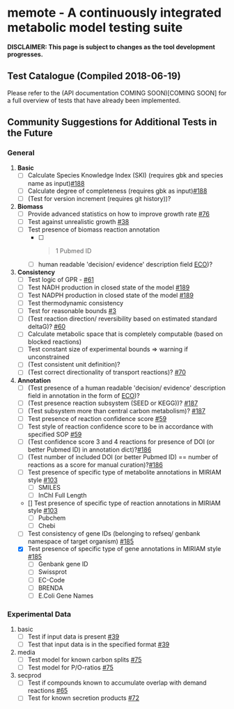 # memote - A continuously integrated metabolic model testing suite

**DISCLAIMER: This page is subject to changes as the tool development progresses.**

## Test Catalogue (Compiled 2018-06-19)
Please refer to the (API documentation COMING SOON)[COMING SOON] for a full overview of tests that have already been implemented.

## Community Suggestions for Additional Tests in the Future

### General
1. **Basic**
   - [ ] Calculate Species Knowledge Index (SKI) (requires gbk and species name as input)[#188](https://github.com/opencobra/memote/issues/188)
   - [ ] Calculate degree of completeness (requires gbk as input)[#188](https://github.com/opencobra/memote/issues/188)
   - [ ] (Test for version increment (requires git history))?
2. **Biomass**
   - [ ] Provide advanced statistics on how to improve growth rate [#76](https://github.com/biosustain/memote/issues/76)
   - [ ] Test against unrealistic growth [#38](https://github.com/biosustain/memote/issues/38)
   - [ ] Test presence of biomass reaction annotation
     - [ ] > 1 Pubmed ID
     - [ ] human readable 'decision/ evidence' description field [ECO](http://www.evidenceontology.org/userguide/))?
3. **Consistency**
   - [ ] Test logic of GPR - [#61](https://github.com/biosustain/memote/pull/61)
   - [ ] Test NADH production in closed state of the model [#189](https://github.com/opencobra/memote/issues/189)
   - [ ] Test NADPH production in closed state of the model [#189](https://github.com/opencobra/memote/issues/189)
   - [ ] Test thermodynamic consistency
   - [ ] Test for reasonable bounds [#3](https://github.com/biosustain/memote/issues/3)
   - [ ] (Test reaction direction/ reversibility based on estimated standard deltaG)? [#60](https://github.com/biosustain/memote/issues/60)
   - [ ] Calculate metabolic space that is completely computable (based on blocked reactions)
   - [ ] Test constant size of experimental bounds => warning if unconstrained
   - [ ] (Test consistent unit definition)?
   - [ ] (Test correct directionality of transport reactions)? [#70](https://github.com/biosustain/memote/issues/70)
4. **Annotation**
   - [ ] (Test presence of a human readable 'decision/ evidence' description field in annotation in the form of [ECO](http://www.evidenceontology.org/userguide/))?
   - [ ] (Test presence reaction subsystem (SEED or KEGG))? [#187](https://github.com/biosustain/memote/issues/187)
   - [ ] (Test subsystem more than central carbon metabolism)? [#187](https://github.com/biosustain/memote/issues/187)
   - [ ] Test presence of reaction confidence score [#59](https://github.com/biosustain/memote/issues/59)
   - [ ] Test style of reaction confidence score to be in accordance with specified SOP [#59](https://github.com/biosustain/memote/issues/59)
   - [ ] (Test confidence score 3 and 4 reactions for presence of DOI (or better Pubmed ID) in annotation dict)?[#186](https://github.com/biosustain/memote/issues/186)
   - [ ] (Test number of included DOI (or better Pubmed ID) == number of reactions as a score for manual curation)?[#186](https://github.com/biosustain/memote/issues/186)
   - [ ] Test presence of specific type of metabolite annotations in MIRIAM style [#103](https://github.com/biosustain/memote/pull/103)
     - [ ] SMILES
     - [ ] InChI Full Length
   - [] Test presence of specific type of reaction annotations in MIRIAM style [#103](https://github.com/biosustain/memote/pull/103)
     - [ ] Pubchem
     - [ ] Chebi
   - [ ] Test consistency of gene IDs (belonging to refseq/ genbank namespace of target organism) [#185](https://github.com/opencobra/memote/issues/185)
   - [X] Test presence of specific type of gene annotations in MIRIAM style [#185](https://github.com/opencobra/memote/issues/185)
     - [ ] Genbank gene ID
     - [ ] Swissprot
     - [ ] EC-Code
     - [ ] BRENDA
     - [ ] E.Coli Gene Names

### Experimental Data
1. basic
   - [ ] Test if input data is present [#39](https://github.com/biosustain/memote/issues/39)
   - [ ] Test that input data is in the specified format [#39](https://github.com/biosustain/memote/issues/39)
2. media
   - [ ] Test model for known carbon splits [#75](https://github.com/biosustain/memote/issues/75)
   - [ ] Test model for P/O-ratios [#75](https://github.com/biosustain/memote/issues/75)
3. secprod
   - [ ] Test if compounds known to accumulate overlap with demand reactions [#65](https://github.com/biosustain/memote/pull/65)
   - [ ] Test for known secretion products [#72](https://github.com/biosustain/memote/issues/72)
